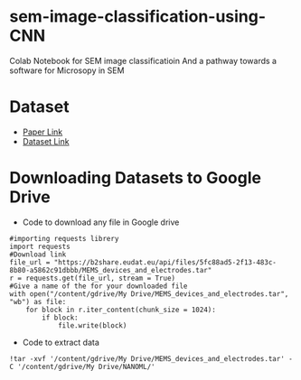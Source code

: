 # sem-image-classification-using-CNN
Colab Notebook for SEM image classificatioin
And a pathway towards a software for Microsopy in SEM

# Dataset
- [Paper Link](https://www.ncbi.nlm.nih.gov/pmc/articles/PMC6111892/)
- [Dataset Link](http://doi.org/10.23728/b2share.19cc2afd23e34b92b36a1dfd0113a89f)

# Downloading Datasets to Google Drive
- Code to download any file in Google drive

```
#importing requests librery
import requests
#Download link
file_url = "https://b2share.eudat.eu/api/files/5fc88ad5-2f13-483c-8b80-a5862c91dbbb/MEMS_devices_and_electrodes.tar"	
r = requests.get(file_url, stream = True) 
#Give a name of the for your downloaded file
with open("/content/gdrive/My Drive/MEMS_devices_and_electrodes.tar", "wb") as file: 
	for block in r.iter_content(chunk_size = 1024): 
		if block: 
			file.write(block)
```
- Code to extract data

```!tar -xvf '/content/gdrive/My Drive/MEMS_devices_and_electrodes.tar' -C '/content/gdrive/My Drive/NANOML/'```
